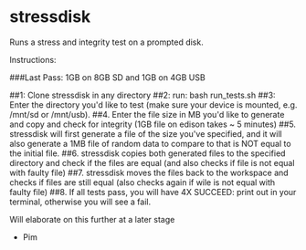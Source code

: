 stressdisk
==========

Runs a stress and integrity test on a prompted disk.

Instructions:

###Last Pass: 1GB on 8GB SD and 1GB on 4GB USB

##1: Clone stressdisk in any directory
##2: run: bash run_tests.sh
##3: Enter the directory you'd like to test (make sure your device is mounted, e.g. /mnt/sd or /mnt/usb).
##4. Enter the file size in MB you'd like to generate and copy and check for integrity (1GB file on edison takes ~ 5 minutes)
##5. stressdisk will first generate a file of the size you've specified, and it will also generate a 1MB file of random data to compare to that is NOT equal to the initial file.
##6. stressdisk copies both generated files to the specified directory and check if the files are equal (and also checks if file is not equal with faulty file)
##7. stressdisk moves the files back to the workspace and checks if files are still equal (also checks again if wile is not equal with faulty file)
##8. If all tests pass, you will have 4X SUCCEED: print out in your terminal, otherwise you will see a fail. 

Will elaborate on this further at a later stage

- Pim
